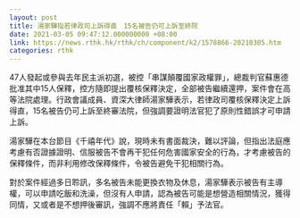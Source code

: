 ```yaml
---
layout: post
title: 湯家驊指若律政司上訴得直　15名被告仍可上訴至終院
date: 2021-03-05 09:47:12.000000000 +08:00
link: https://news.rthk.hk/rthk/ch/component/k2/1578866-20210305.htm
categories: rthk
---
```


47人發起或參與去年民主派初選，被控「串謀顛覆國家政權罪」，總裁判官蘇惠德批准其中15人保釋，控方隨即提出覆核保釋決定，全部被告繼續還押，案件會在高等法院處理。行政會議成員、資深大律師湯家驊表示，若律政司覆核保釋決定上訴得直，15名被告仍可上訴至終審法院，但強調要證明法官犯了原則性錯誤才可申請上訴。

湯家驊在本台節目《千禧年代》說，現時未有書面裁決，難以評論，但指出法庭應考慮有否證據證明、信服被告不會再干犯任何危害國家安全的行為，才考慮被告的保釋條件，而非利用修改保釋條件，令被告避免干犯相關行為。

對於案件經過多日聆訊，多名被告未能更換衣物及休息，湯家驊表示被告有主導權，可以申請吃飯和洗澡，但沒有人申請，認為被告可能是想營造相關情況，獲得同情，又或者是不想押後審訊，強調不應將責任「賴」予法官。
